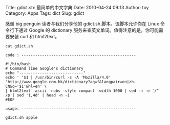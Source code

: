 Title: gdict.sh: 最简单的中文字典
Date: 2010-04-24 09:13
Author: toy
Category: Apps
Tags: dict
Slug: gdict

感谢 big penguin 读者与我们分享他的 gdict.sh 脚本。该脚本允许你在 Linux 命令行下通过 Google 的 dictionary 服务来查英文单词。值得注意的是，你可能需要安装 curl 和 html2text。

<!-- PELICAN_END_SUMMARY -->

```
cat gdict.sh

code : --------------------------------------------------

#!/bin/bash  
# Command line Google's dictionary  
echo "----------------------------"  
echo ' '$1 | /usr/bin/curl -s -A 'Mozilla/4.0' 'http://www.google.com.hk/dictionary?aq=f&langpair=en|zh-CN&q='$1'&hl=en' \  
| html2text -ascii -nobs -style compact -width 1000 | sed -n -e '/^ /p'| sed '1,4d' | head -n -1  
#EOF

usage: --------------------------------------------------

gdict.sh apple
```

